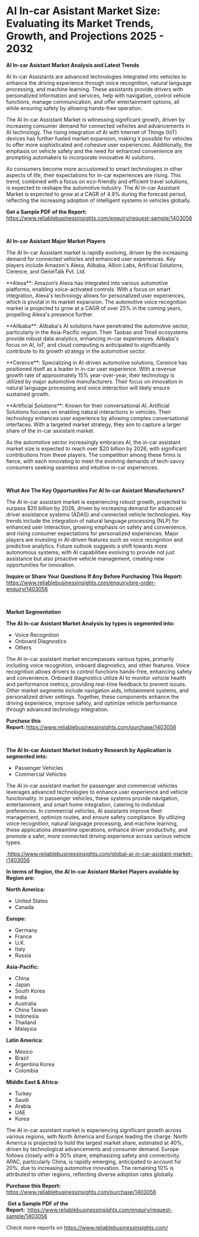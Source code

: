 <p><h1>AI In-car Asistant Market Size: Evaluating its Market Trends, Growth, and Projections 2025 - 2032</h1></p><p><strong>AI In-car Asistant Market Analysis and Latest Trends</strong></p>
<p><p>AI In-car Assistants are advanced technologies integrated into vehicles to enhance the driving experience through voice recognition, natural language processing, and machine learning. These assistants provide drivers with personalized information and services, help with navigation, control vehicle functions, manage communication, and offer entertainment options, all while ensuring safety by allowing hands-free operation.</p><p>The AI In-car Assistant Market is witnessing significant growth, driven by increasing consumer demand for connected vehicles and advancements in AI technology. The rising integration of AI with Internet of Things (IoT) devices has further fueled market expansion, making it possible for vehicles to offer more sophisticated and cohesive user experiences. Additionally, the emphasis on vehicle safety and the need for enhanced convenience are prompting automakers to incorporate innovative AI solutions.</p><p>As consumers become more accustomed to smart technologies in other aspects of life, their expectations for in-car experiences are rising. This trend, combined with a focus on eco-friendly and efficient travel solutions, is expected to reshape the automotive industry. The AI In-car Assistant Market is expected to grow at a CAGR of 4.9% during the forecast period, reflecting the increasing adoption of intelligent systems in vehicles globally.</p></p>
<p><strong>Get a Sample PDF of the Report:&nbsp;</strong> <a href="https://www.reliablebusinessinsights.com/enquiry/request-sample/1403056?utm_campaign=112&utm_medium=2&utm_source=Github&utm_content=ia&utm_term=12012025&utm_id=ai-in-car-asistant">https://www.reliablebusinessinsights.com/enquiry/request-sample/1403056</a></p>
<p>&nbsp;</p>
<p><strong>AI In-car Asistant Major Market Players</strong></p>
<p><p>The AI In-car Assistant market is rapidly evolving, driven by the increasing demand for connected vehicles and enhanced user experiences. Key players include Amazon's Alexa, Alibaba, Allion Labs, Artificial Solutions, Cerence, and GenieTalk Pvt. Ltd.</p><p>**Alexa**: Amazon’s Alexa has integrated into various automotive platforms, enabling voice-activated controls. With a focus on smart integration, Alexa's technology allows for personalized user experiences, which is pivotal in its market expansion. The automotive voice recognition market is projected to grow at a CAGR of over 25% in the coming years, propelling Alexa's presence further.</p><p>**Alibaba**: Alibaba's AI solutions have penetrated the automotive sector, particularly in the Asia-Pacific region. Their Taobao and Tmall ecosystems provide robust data analytics, enhancing in-car experiences. Alibaba's focus on AI, IoT, and cloud computing is anticipated to significantly contribute to its growth strategy in the automotive sector.</p><p>**Cerence**: Specializing in AI-driven automotive solutions, Cerence has positioned itself as a leader in in-car user experience. With a revenue growth rate of approximately 15% year-over-year, their technology is utilized by major automotive manufacturers. Their focus on innovation in natural language processing and voice interaction will likely ensure sustained growth.</p><p>**Artificial Solutions**: Known for their conversational AI, Artificial Solutions focuses on enabling natural interactions in vehicles. Their technology enhances user experience by allowing complex conversational interfaces. With a targeted market strategy, they aim to capture a larger share of the in-car assistant market.</p><p>As the automotive sector increasingly embraces AI, the in-car assistant market size is expected to reach over $20 billion by 2026, with significant contributions from these players. The competition among these firms is fierce, with each innovating to meet the evolving demands of tech-savvy consumers seeking seamless and intuitive in-car experiences.</p></p>
<p>&nbsp;</p>
<p><strong>What Are The Key Opportunities For AI In-car Asistant Manufacturers?</strong></p>
<p><p>The AI in-car assistant market is experiencing robust growth, projected to surpass $20 billion by 2026, driven by increasing demand for advanced driver assistance systems (ADAS) and connected vehicle technologies. Key trends include the integration of natural language processing (NLP) for enhanced user interaction, growing emphasis on safety and convenience, and rising consumer expectations for personalized experiences. Major players are investing in AI-driven features such as voice recognition and predictive analytics. Future outlook suggests a shift towards more autonomous systems, with AI capabilities evolving to provide not just assistance but also proactive vehicle management, creating new opportunities for innovation.</p></p>
<p><strong>Inquire or Share Your Questions If Any Before Purchasing This Report:</strong> <a href="https://www.reliablebusinessinsights.com/enquiry/pre-order-enquiry/1403056?utm_campaign=112&utm_medium=2&utm_source=Github&utm_content=ia&utm_term=12012025&utm_id=ai-in-car-asistant">https://www.reliablebusinessinsights.com/enquiry/pre-order-enquiry/1403056</a></p>
<p>&nbsp;</p>
<p><strong>Market Segmentation</strong></p>
<p><strong>The AI In-car Asistant Market Analysis by types is segmented into:</strong></p>
<p><ul><li>Voice Recognition</li><li>Onboard Diagnostics</li><li>Others</li></ul></p>
<p><p>The AI in-car assistant market encompasses various types, primarily including voice recognition, onboard diagnostics, and other features. Voice recognition allows drivers to control functions hands-free, enhancing safety and convenience. Onboard diagnostics utilize AI to monitor vehicle health and performance metrics, providing real-time feedback to prevent issues. Other market segments include navigation aids, infotainment systems, and personalized driver settings. Together, these components enhance the driving experience, improve safety, and optimize vehicle performance through advanced technology integration.</p></p>
<p><strong>Purchase this Report:&nbsp;</strong><a href="https://www.reliablebusinessinsights.com/purchase/1403056?utm_campaign=112&utm_medium=2&utm_source=Github&utm_content=ia&utm_term=12012025&utm_id=ai-in-car-asistant">https://www.reliablebusinessinsights.com/purchase/1403056</a></p>
<p>&nbsp;</p>
<p><strong>The AI In-car Asistant Market Industry Research by Application is segmented into:</strong></p>
<p><ul><li>Passenger Vehicles</li><li>Commercial Vehicles</li></ul></p>
<p><p>The AI in-car assistant market for passenger and commercial vehicles leverages advanced technologies to enhance user experience and vehicle functionality. In passenger vehicles, these systems provide navigation, entertainment, and smart home integration, catering to individual preferences. In commercial vehicles, AI assistants improve fleet management, optimize routes, and ensure safety compliance. By utilizing voice recognition, natural language processing, and machine learning, these applications streamline operations, enhance driver productivity, and promote a safer, more connected driving experience across various vehicle types.</p></p>
<p><a href="https://www.reliablebusinessinsights.com/global-ai-in-car-asistant-market-r1403056?utm_campaign=112&utm_medium=2&utm_source=Github&utm_content=ia&utm_term=12012025&utm_id=ai-in-car-asistant">&nbsp;https://www.reliablebusinessinsights.com/global-ai-in-car-asistant-market-r1403056</a></p>
<p><strong>In terms of Region, the AI In-car Asistant Market Players available by Region are:</strong></p>
<p>
    <p> <strong> North America: </strong>
        <ul>
            <li>United States</li>
            <li>Canada</li>
        </ul>
        </p> 
    <p> <strong> Europe: </strong>
        <ul>
            <li>Germany</li>
            <li>France</li>
            <li>U.K.</li>
            <li>Italy</li>
            <li>Russia</li>
        </ul>
        </p> 
    <p> <strong> Asia-Pacific: </strong>
        <ul>
            <li>China</li>
            <li>Japan</li>
            <li>South Korea</li>
            <li>India</li>
            <li>Australia</li>
            <li>China Taiwan</li>
            <li>Indonesia</li>
            <li>Thailand</li>
            <li>Malaysia</li>
        </ul>
        </p> 
    <p> <strong> Latin America: </strong>
        <ul>
            <li>Mexico</li>
            <li>Brazil</li>
            <li>Argentina Korea</li>
            <li>Colombia</li>
        </ul>
        </p> 
    <p> <strong> Middle East & Africa: </strong>
        <ul>
            <li>Turkey</li>
            <li>Saudi</li>
            <li>Arabia</li>
            <li>UAE</li>
            <li>Korea</li>
        </ul>
    </p>
    </p>
<p><p>The AI in-car assistant market is experiencing significant growth across various regions, with North America and Europe leading the charge. North America is projected to hold the largest market share, estimated at 40%, driven by technological advancements and consumer demand. Europe follows closely with a 30% share, emphasizing safety and connectivity. APAC, particularly China, is rapidly emerging, anticipated to account for 20%, due to increasing automotive innovation. The remaining 10% is attributed to other regions, reflecting diverse adoption rates globally.</p></p>
<p><strong>Purchase this Report: </strong><a href="https://www.reliablebusinessinsights.com/purchase/1403056?utm_campaign=112&utm_medium=2&utm_source=Github&utm_content=ia&utm_term=12012025&utm_id=ai-in-car-asistant">https://www.reliablebusinessinsights.com/purchase/1403056</a></p>
<p>&nbsp;<strong>Get a Sample PDF of the Report:&nbsp;&nbsp;</strong><a href="https://www.reliablebusinessinsights.com/enquiry/request-sample/1403056?utm_campaign=112&utm_medium=2&utm_source=Github&utm_content=ia&utm_term=12012025&utm_id=ai-in-car-asistant">https://www.reliablebusinessinsights.com/enquiry/request-sample/1403056</a></p>
<p><strong></strong></p>
<p>Check more reports on <a href="https://www.reliablebusinessinsights.com/?utm_campaign=112&utm_medium=2&utm_source=Github&utm_content=ia&utm_term=12012025&utm_id=ai-in-car-asistant">https://www.reliablebusinessinsights.com/</a></p>